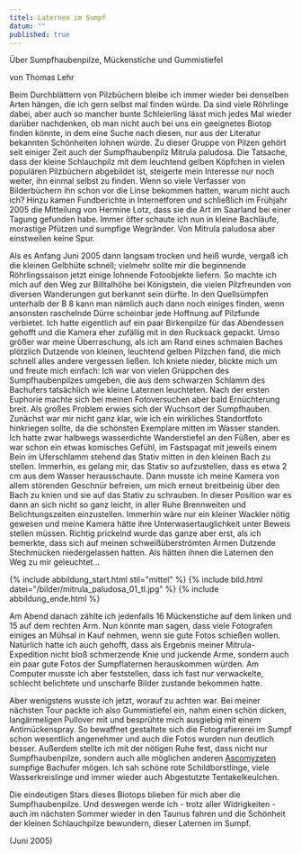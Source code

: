```yaml
---
titel: Laternen im Sumpf
datum: ""
published: true
---
```

Über Sumpfhaubenpilze, Mückenstiche und Gummistiefel

von Thomas Lehr

Beim Durchblättern von Pilzbüchern bleibe ich immer wieder bei denselben Arten hängen, die ich gern selbst mal finden würde. Da sind viele Röhrlinge dabei, aber auch so mancher bunte Schleierling lässt mich jedes Mal wieder darüber nachdenken, ob man nicht auch bei uns ein geeignetes Biotop finden könnte, in dem eine Suche nach diesen, nur aus der Literatur bekannten Schönheiten lohnen würde.
Zu dieser Gruppe von Pilzen gehört seit einiger Zeit auch der Sumpfhaubenpilz Mitrula paludosa. Die Tatsache, dass der kleine Schlauchpilz mit dem leuchtend gelben Köpfchen in vielen populären Pilzbüchern abgebildet ist, steigerte mein Interesse nur noch weiter, ihn einmal selbst zu finden. Wenn so viele Verfasser von Bilderbüchern ihn schon vor die Linse bekommen hatten, warum nicht auch ich? Hinzu kamen Fundberichte in Internetforen und schließlich im Frühjahr 2005 die Mitteilung von Hermine Lotz, dass sie die Art im Saarland bei einer Tagung gefunden habe. Immer öfter schaute ich nun in kleine Bachläufe, morastige Pfützen und sumpfige Wegränder. Von Mitrula paludosa aber einstweilen keine Spur.

Als es Anfang Juni 2005 dann langsam trocken und heiß wurde, vergaß ich die kleinen Gelbhüte schnell; vielmehr sollte mir die beginnende Röhrlingssaison jetzt einige lohnende Fotoobjekte liefern. So machte ich mich auf den Weg zur Billtalhöhe bei Königstein, die vielen Pilzfreunden von diversen Wanderungen gut berkannt sein dürfte. In den Quellsümpfen unterhalb der B 8 kann man nämlich auch dann noch einiges finden, wenn ansonsten raschelnde Dürre scheinbar jede Hoffnung auf Pilzfunde verbietet. Ich hatte eigentlich auf ein paar Birkenpilze für das Abendessen gehofft und die Kamera eher zufällig mit in den Rucksack gepackt. Umso größer war meine Überraschung, als ich am Rand eines schmalen Baches plötzlich Dutzende von kleinen, leuchtend gelben Pilzchen fand, die mich schnell alles andere vergessen ließen. Ich kniete nieder, blickte mich um und freute mich einfach: Ich war von vielen Grüppchen des Sumpfhaubenpilzes umgeben, die aus dem schwarzen Schlamm des Bachufers tatsächlich wie kleine Laternen leuchteten. Nach der ersten Euphorie machte sich bei meinen Fotoversuchen aber bald Ernüchterung breit. Als großes Problem erwies sich der Wuchsort der Sumpfhauben. Zunächst war mir nicht ganz klar, wie ich ein wirkliches Standortfoto hinkriegen sollte, da die schönsten Exemplare mitten im Wasser standen. Ich hatte zwar halbwegs wasserdichte Wanderstiefel an den Füßen, aber es war schon ein etwas komisches Gefühl, im Fastspagat mit jeweils einem Bein im Uferschlamm stehend das Stativ mitten in den kleinen Bach zu stellen. Immerhin, es gelang mir, das Stativ so aufzustellen, dass es etwa 2 cm aus dem Wasser herausschaute. Dann musste ich meine Kamera von allem störenden Geschnür befreien, um mich erneut breitbeinig über den Bach zu knien und sie auf das Stativ zu schrauben. In dieser Position war es dann an sich nicht so ganz leicht, in aller Ruhe Brennweiten und Belichtungszeiten einzustellen. Immerhin wäre nur ein kleiner Wackler nötig gewesen und meine Kamera hätte ihre Unterwasertauglichkeit unter Beweis stellen müssen. Richtig prickelnd wurde das ganze aber erst, als ich bemerkte, dass sich auf meinen schweißüberströmten Armen Dutzende Stechmücken niedergelassen hatten. Als hätten ihnen die Laternen den Weg zu mir geleuchtet...

{% include abbildung_start.html stil="mittel" %}
{% include bild.html datei="/bilder/mitrula_paludosa_01_tl.jpg" %}
{% include abbildung_ende.html %}

Am Abend danach zählte ich jedenfalls 16 Mückenstiche auf dem linken und 15 auf dem rechten Arm. Nun könnte man sagen, dass viele Fotografen einiges an Mühsal in Kauf nehmen, wenn sie gute Fotos schießen wollen. Natürlich hatte ich auch gehofft, dass als Ergebnis meiner Mitrula-Expedition nicht bloß schmerzende Knie und juckende Arme, sondern auch ein paar gute Fotos der Sumpflaternen herauskommen würden. Am Computer musste ich aber feststellen, dass ich fast nur verwackelte, schlecht belichtete und unscharfe Bilder zustande bekommen hatte.

Aber wenigstens wusste ich jetzt, worauf zu achten war. Bei meiner nächsten Tour packte ich also Gummistiefel ein, nahm einen schön dicken, langärmeligen Pullover mit und besprühte mich ausgiebig mit einem Antimückenspray. So bewaffnet gestaltete sich die Fotografiererei im Sumpf schon wesentlich angenehmer und auch die Fotos wurden nun deutlich besser. Außerdem stellte ich mit der nötigen Ruhe fest, dass nicht nur Sumpfhaubenpilze, sondern auch alle möglichen anderen [Ascomyzeten](Ascomyzeten "Glossar") sumpfige Bachufer mögen. Ich sah schöne rote Schildborstlinge, viele Wasserkreislinge und immer wieder auch Abgestutzte Tentakelkeulchen.

Die eindeutigen Stars dieses Biotops blieben für mich aber die Sumpfhaubenpilze. Und deswegen werde ich - trotz aller Widrigkeiten - auch im nächsten Sommer wieder in den Taunus fahren und die Schönheit der kleinen Schlauchpilze bewundern, dieser Laternen im Sumpf.

(Juni 2005)